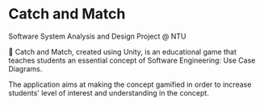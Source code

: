 # Catch and Match
Software System Analysis and Design Project @ NTU

👾 Catch and Match, created using Unity, is an educational game that teaches students an essential concept of Software Engineering: Use Case Diagrams.

The application aims at making the concept gamified in order to increase students' level of interest and understanding in the concept.


